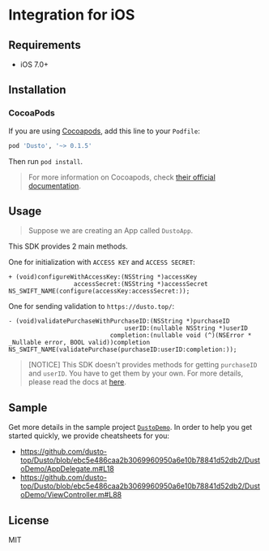 # Integration for iOS

## Requirements

- iOS 7.0+

## Installation

### CocoaPods

If you are using [Cocoapods](https://cocoapods.org/), add this line to your `Podfile`:

```ruby
pod 'Dusto', '~> 0.1.5'
```

Then run `pod install`.

> For more information on Cocoapods, check [their official documentation](https://guides.cocoapods.org/using/getting-started.html).

## Usage

> Suppose we are creating an App called `DustoApp`.

This SDK provides 2 main methods.

One for initialization with `ACCESS KEY` and `ACCESS SECRET`:

```object-c
+ (void)configureWithAccessKey:(NSString *)accessKey
                  accessSecret:(NSString *)accessSecret NS_SWIFT_NAME(configure(accessKey:accessSecret:));
```

One for sending validation to `https://dusto.top/`:

```object-c
- (void)validatePurchaseWithPurchaseID:(NSString *)purchaseID
                                userID:(nullable NSString *)userID
                            completion:(nullable void (^)(NSError * _Nullable error, BOOL valid))completion NS_SWIFT_NAME(validatePurchase(purchaseID:userID:completion:));
```

> [NOTICE] This SDK doesn't provides methods for getting `purchaseID` and `userID`. You have to get them by your own.
> For more details, please read the docs at [here](https://dusto.top/docs).

## Sample

Get more details in the sample project [`DustoDemo`](./DustoDemo). In order to help you get started quickly, we provide cheatsheets for you:

- https://github.com/dusto-top/Dusto/blob/ebc5e486caa2b3069960950a6e10b78841d52db2/DustoDemo/AppDelegate.m#L18
- https://github.com/dusto-top/Dusto/blob/ebc5e486caa2b3069960950a6e10b78841d52db2/DustoDemo/ViewController.m#L88

## License

MIT


